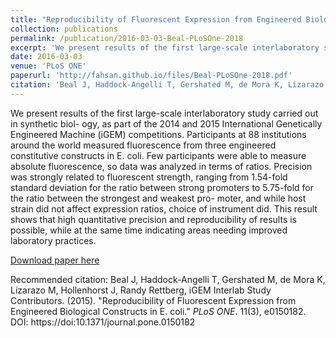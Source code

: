 ```yaml
---
title: "Reproducibility of Fluorescent Expression from Engineered Biological Constructs in E. coli"
collection: publications
permalink: /publication/2016-03-03-Beal-PLoSOne-2018
excerpt: 'We present results of the first large-scale interlaboratory study carried out in synthetic biol- ogy, as part of the 2014 and 2015 International Genetically Engineered Machine (iGEM) competitions. Participants at 88 institutions around the world measured fluorescence from three engineered constitutive constructs in E. coli. Few participants were able to measure absolute fluorescence, so data was analyzed in terms of ratios. Precision was strongly related to fluorescent strength, ranging from 1.54-fold standard deviation for the ratio between strong promoters to 5.75-fold for the ratio between the strongest and weakest pro- moter, and while host strain did not affect expression ratios, choice of instrument did. This result shows that high quantitative precision and reproducibility of results is possible, while at the same time indicating areas needing improved laboratory practices.'
date: 2016-03-03
venue: 'PLoS ONE'
paperurl: 'http://fahsan.github.io/files/Beal-PLoSOne-2018.pdf'
citation: 'Beal J, Haddock-Angelli T, Gershated M, de Mora K, Lizarazo M, Hollenhorst J, Randy Rettberg, iGEM Interlab Study Contributors. (2015). &quot;Reproducibility of Fluorescent Expression from Engineered Biological Constructs in E. coli.&quot; <i>PLoS ONE</i>. 11(3), e0150182. DOI: https://doi:10.1371/journal.pone.0150182'
---
```

We present results of the first large-scale interlaboratory study carried out in synthetic biol- ogy, as part of the 2014 and 2015 International Genetically Engineered Machine (iGEM) competitions. Participants at 88 institutions around the world measured fluorescence from three engineered constitutive constructs in E. coli. Few participants were able to measure absolute fluorescence, so data was analyzed in terms of ratios. Precision was strongly related to fluorescent strength, ranging from 1.54-fold standard deviation for the ratio between strong promoters to 5.75-fold for the ratio between the strongest and weakest pro- moter, and while host strain did not affect expression ratios, choice of instrument did. This result shows that high quantitative precision and reproducibility of results is possible, while at the same time indicating areas needing improved laboratory practices.

[Download paper here](http://fahsan.github.io/files/Beal-PLoSOne-2018.pdf)

Recommended citation: Beal J, Haddock-Angelli T, Gershated M, de Mora K, Lizarazo M, Hollenhorst J, Randy Rettberg, iGEM Interlab Study Contributors. (2015). "Reproducibility of Fluorescent Expression from Engineered Biological Constructs in E. coli." <i>PLoS ONE</i>. 11(3), e0150182. DOI: https://doi:10.1371/journal.pone.0150182